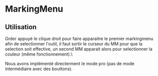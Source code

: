 # MarkingMenu
## Utilisation
Grder appuyé le clique droit pour faire apparaitre le premier markingmenu afin de selectionner l'outil, il faut sortir le curseur du MM pour que la selection soit effective, un second MM apparait alors pour selectionner la couleur (même fonctionnement).\

Nous avons implémenté directerment le mode pro (pas de mode intermédiaire avec des bouttons).